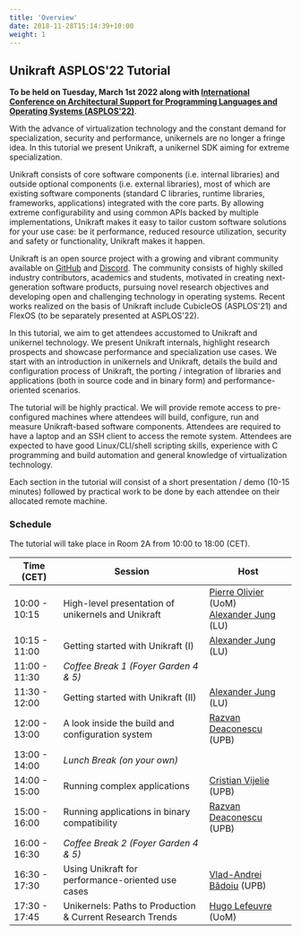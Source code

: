 ```yaml
---
title: 'Overview'
date: 2018-11-28T15:14:39+10:00
weight: 1
---
```


## Unikraft ASPLOS'22 Tutorial

**To be held on Tuesday, March 1st 2022 along with [International
Conference on Architectural Support for Programming Languages and
Operating Systems (ASPLOS'22)](https://asplos-conference.org)**.

With the advance of virtualization technology and the constant demand for
specialization, security and performance, unikernels are no longer a fringe
idea.  In this tutorial we present Unikraft, a unikernel SDK aiming for extreme
specialization.

Unikraft consists of core software components (i.e. internal libraries) and
outside optional components (i.e. external libraries), most of which are
existing software components (standard C libraries, runtime libraries,
frameworks, applications) integrated with the core parts.  By allowing extreme
configurability and using common APIs backed by multiple implementations,
Unikraft makes it easy to tailor custom software solutions for your use case: be
it performance, reduced resource utilization, security and safety or
functionality, Unikraft makes it happen.

Unikraft is an open source project with a growing and vibrant community
available on [GitHub](https://github.com/unikraft/) and
[Discord](https://bit.ly/UnikraftDiscord).  The community consists of highly
skilled industry contributors, academics and students, motivated in creating
next-generation software products, pursuing novel research objectives and
developing open and challenging technology in operating systems.  Recent works
realized on the basis of Unikraft include CubicleOS (ASPLOS'21) and FlexOS (to
be separately presented at ASPLOS'22).

In this tutorial, we aim to get attendees accustomed to Unikraft and unikernel
technology.  We present Unikraft internals, highlight research prospects and
showcase performance and specialization use cases. We start with an introduction
in unikernels and Unikraft, details the build and configuration process of
Unikraft, the porting / integration of libraries and applications (both in
source code and in binary form) and performance-oriented scenarios.

The tutorial will be highly practical.  We will provide remote access to
pre-configured machines where attendees will build, configure, run and measure
Unikraft-based software components.  Attendees are required to have a laptop and
an SSH client to access the remote system. Attendees are expected to have good
Linux/CLI/shell scripting skills, experience with C programming and build
automation and general knowledge of virtualization technology.

Each section in the tutorial will consist of a short presentation / demo (10-15
minutes) followed by practical work to be done by each attendee on their
allocated remote machine.

### Schedule

The tutorial will take place in Room 2A from 10:00 to 18:00 (CET).

| Time (CET)    | Session                                             | Host                   |
| ------------- | --------------------------------------------------- | ---------------------- |
| 10:00 - 10:15 | High-level presentation of unikernels and Unikraft  | [Pierre Olivier](https://sites.google.com/view/pierreolivier) (UoM)<br/>[Alexander Jung](https://github.com/nderjung) (LU) |
| 10:15 - 11:00 | Getting started with Unikraft (I)                   | [Alexander Jung](https://github.com/nderjung) (LU) |
| 11:00 - 11:30 | *Coffee Break 1 (Foyer Garden 4 & 5)*               | |
| 11:30 - 12:00 | Getting started with Unikraft (II)                  | [Alexander Jung](https://github.com/nderjung) (LU) |
| 12:00 - 13:00 | A look inside the build and configuration system    | [Razvan Deaconescu](https://github.com/razvand) (UPB) |
| 13:00 - 14:00 | *Lunch Break (on your own)*                         | |
| 14:00 - 15:00 | Running complex applications                        | [Cristian Vijelie](https://github.com/cristian-vijelie) (UPB) |
| 15:00 - 16:00 | Running applications in binary compatibility        | [Razvan Deaconescu](https://github.com/razvand) (UPB) |
| 16:00 - 16:30 | *Coffee Break 2 (Foyer Garden 4 & 5)*               | |
| 16:30 - 17:30 | Using Unikraft for performance-oriented use cases   | [Vlad-Andrei Bădoiu](https://vladandrew.github.io/) (UPB) |
| 17:30 - 17:45 | Unikernels: Paths to Production & Current Research Trends    | [Hugo Lefeuvre](https://www.research.manchester.ac.uk/portal/en/researchers/hugo-lefeuvre(6a7c2d5d-c88b-427d-9a6f-5a1fa3ceae8f).html) (UoM) |
